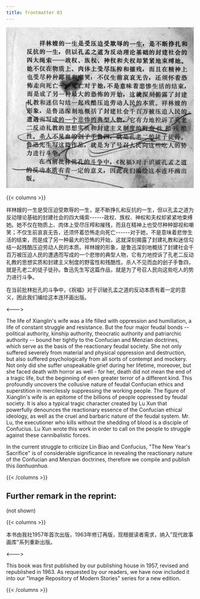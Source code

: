 ```yaml
---
title: frontmatter 03
---
```


![zhufu front](./../../../images/zhufu/seifert0772_zf_0005_0.jpg)

{{< columns >}}

祥林嫂的一生是受压迫受欺辱的一生，是不断挣扎和反抗的一生，但以孔孟之道为反动理论基础的封建社会的四大绳索------政权、族权、神权和夫权却紧紧地束缚她。她不仅在物质上、肉体上受尽压榨和摧残，而且在精神上也受尽种种鄙视和嘲笑；不仅生前哀哀无告，还须怀着恐怖走向死亡------对于她，不是意味着悲惨生活的结束，而是成了另一种最大的恐怖的开始，这就深刻揭露了封建礼教和迷信勾结一起残酷压迫劳动人民的本质。祥林嫂的形象，是鲁迅深刻地概括了封建社会千百万被压迫人民的遭遇而写成的一个悲惨的典型人物，它有力地控诉了孔老二反动礼教的思想实质和封建主义制度的野蛮性和残酷性。杀人不见而血的刽子手鲁四，就是孔老二的徒子徒孙。鲁迅先生写这篇作品，就是为了号召人民向这些吃人的势力进行斗争。

在当前批林批孔的斗争中，《祝福》对于识破孔孟之道的反动本质有着一定的意义，困此我们编绘这本连环画出版。

<--->

The life of Xianglin's wife was a life filled with oppression and humiliation, a life of constant struggle and resistance. But the four major feudal bonds -- political authority, kinship authority, theocratic authority and patriarchic authority -- bound her tightly to the Confucian and Menzian doctrines, which serve as the basis of the reactionary feudal society. She not only suffered severely from material and physical oppression and destruction, but also suffered psychologically from all sorts of contempt and mockery. Not only did she suffer unspeakable grief during her lifetime, moreover, but she faced death with horror as well - for her, death did not mean the end of a tragic life, but the beginning of even greater terror of a different kind. This profoundly uncovers the collusive nature of feudal Confucian ethics and superstition in mercilessly suppressing the working people. The figure of Xianglin's wife is an epitome of the billions of people oppressed by feudal society. It is also a typical tragic character created by Lu Xun that powerfully denounces the reactionary essence of the Confucian ethical ideology, as well as the cruel and barbaric nature of the feudal system. Mr. Lu, the executioner who kills without the shedding of blood is a disciple of Confucius. Lu Xun wrote this work in order to call on the people to struggle against these cannibalistic forces.

In the current struggle to criticize Lin Biao and Confucius, "The New Year's Sacrifice" is of considerable significance in revealing the reactionary nature of the Confucian and Menzian doctrines, therefore we compile and publish this *lianhuanhua*.

{{< /columns >}}

## Further remark in the reprint:

(not shown)

{{< columns >}}

本书由我社1957年首次出版，1963年修订再版，现根据读者需求，纳入"现代故事画库"系列重新出版。

<--->

This book was first published by our publishing house in 1957, revised and republished in 1963. As requested by our readers, we have now included it into our "Image Repository of Modern Stories" series for a new edition.

{{< /columns >}}
